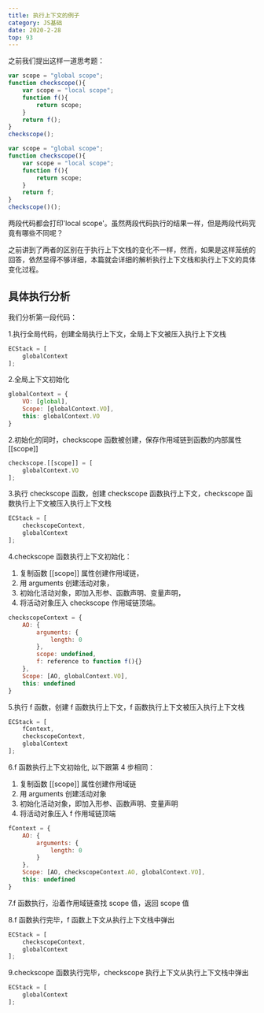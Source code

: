 ```yaml
---
title: 执行上下文的例子
category: JS基础
date: 2020-2-28
top: 93
---
```


之前我们提出这样一道思考题：

```js
var scope = "global scope";
function checkscope(){
    var scope = "local scope";
    function f(){
        return scope;
    }
    return f();
}
checkscope();
```
```js
var scope = "global scope";
function checkscope(){
    var scope = "local scope";
    function f(){
        return scope;
    }
    return f;
}
checkscope()();
```

两段代码都会打印'local scope'。虽然两段代码执行的结果一样，但是两段代码究竟有哪些不同呢？

之前讲到了两者的区别在于执行上下文栈的变化不一样，然而，如果是这样笼统的回答，依然显得不够详细，本篇就会详细的解析执行上下文栈和执行上下文的具体变化过程。

## 具体执行分析

我们分析第一段代码：

1.执行全局代码，创建全局执行上下文，全局上下文被压入执行上下文栈
```js
ECStack = [
    globalContext
];
```

2.全局上下文初始化
```js
globalContext = {
    VO: [global],
    Scope: [globalContext.VO],
    this: globalContext.VO
}
```

2.初始化的同时，checkscope 函数被创建，保存作用域链到函数的内部属性[[scope]]
```js
checkscope.[[scope]] = [
    globalContext.VO
];
```

3.执行 checkscope 函数，创建 checkscope 函数执行上下文，checkscope 函数执行上下文被压入执行上下文栈
```js
ECStack = [
    checkscopeContext,
    globalContext
];
```

4.checkscope 函数执行上下文初始化：
1. 复制函数 [[scope]] 属性创建作用域链，
2. 用 arguments 创建活动对象，
3. 初始化活动对象，即加入形参、函数声明、变量声明，
4. 将活动对象压入 checkscope 作用域链顶端。
```js
checkscopeContext = {
    AO: {
        arguments: {
            length: 0
        },
        scope: undefined,
        f: reference to function f(){}
    },
    Scope: [AO, globalContext.VO],
    this: undefined
}
```
5.执行 f 函数，创建 f 函数执行上下文，f 函数执行上下文被压入执行上下文栈
```js
ECStack = [
    fContext,
    checkscopeContext,
    globalContext
];
```

6.f 函数执行上下文初始化, 以下跟第 4 步相同：

1. 复制函数 [[scope]] 属性创建作用域链
2. 用 arguments 创建活动对象
3. 初始化活动对象，即加入形参、函数声明、变量声明
4. 将活动对象压入 f 作用域链顶端

```js
fContext = {
    AO: {
        arguments: {
            length: 0
        }
    },
    Scope: [AO, checkscopeContext.AO, globalContext.VO],
    this: undefined
}
```
7.f 函数执行，沿着作用域链查找 scope 值，返回 scope 值

8.f 函数执行完毕，f 函数上下文从执行上下文栈中弹出
```js
ECStack = [
    checkscopeContext,
    globalContext
];
```

9.checkscope 函数执行完毕，checkscope 执行上下文从执行上下文栈中弹出
```js
ECStack = [
    globalContext
];
```



